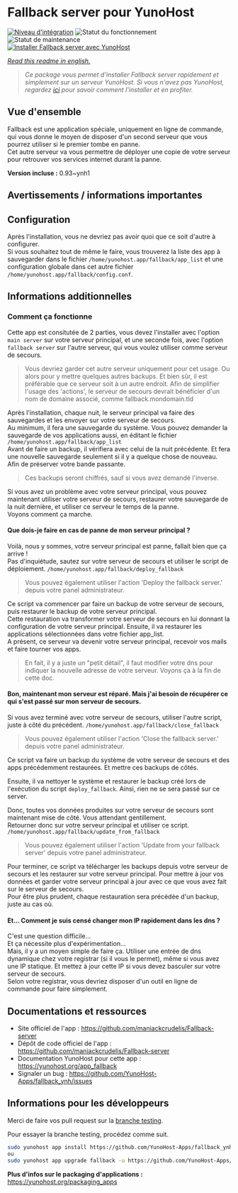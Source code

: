 <!--
N.B.: This README was automatically generated by https://github.com/YunoHost/apps/tree/master/tools/README-generator
It shall NOT be edited by hand.
-->

# Fallback server pour YunoHost

[![Niveau d'intégration](https://dash.yunohost.org/integration/fallback.svg)](https://dash.yunohost.org/appci/app/fallback) ![Statut du fonctionnement](https://ci-apps.yunohost.org/ci/badges/fallback.status.svg) ![Statut de maintenance](https://ci-apps.yunohost.org/ci/badges/fallback.maintain.svg)  
[![Installer Fallback server avec YunoHost](https://install-app.yunohost.org/install-with-yunohost.svg)](https://install-app.yunohost.org/?app=fallback)

*[Read this readme in english.](./README.md)*

> *Ce package vous permet d'installer Fallback server rapidement et simplement sur un serveur YunoHost.
Si vous n'avez pas YunoHost, regardez [ici](https://yunohost.org/#/install) pour savoir comment l'installer et en profiter.*

## Vue d'ensemble

Fallback est une application spéciale, uniquement en ligne de commande, qui vous donne le moyen de disposer d'un second serveur que vous pourrez utiliser si le premier tombe en panne.  
Cet autre serveur va vous permettre de déployer une copie de votre serveur pour retrouver vos services internet durant la panne.


**Version incluse :** 0.93~ynh1
## Avertissements / informations importantes

## Configuration

Après l'installation, vous ne devriez pas avoir quoi que ce soit d'autre à configurer.  
Si vous souhaitez tout de même le faire, vous trouverez la liste des app à sauvegarder dans le fichier `/home/yunohost.app/fallback/app_list` et une configuration globale dans cet autre fichier `/home/yunohost.app/fallback/config.conf`.

## Informations additionnelles

### Comment ça fonctionne

Cette app est consitutée de 2 parties, vous devez l'installer avec l'option `main server` sur votre serveur principal, et une seconde fois, avec l'option `fallback server` sur l'autre serveur, qui vous voulez utiliser comme serveur de secours.
> Vous devriez garder cet autre serveur uniquement pour cet usage. Ou alors pour y mettre quelques autres backups. Et bien sûr, il est préférable que ce serveur soit à un autre endroit.
> Afin de simplifier l'usage des 'actions', le serveur de secours devrait bénéficier d'un nom de domaine associé, comme fallback.mondomain.tld

Après l'installation, chaque nuit, le serveur principal va faire des sauvegardes et les envoyer sur votre serveur de secours.  
Au minimum, il fera une sauvegarde du système. Vous pouvez demander la sauvegarde de vos applications aussi, en éditant le fichier `/home/yunohost.app/fallback/app_list`  
Avant de faire un backup, il vérifiera avec celui de la nuit précédente. Et fera une nouvelle sauvegarde seulement si il y a quelque chose de nouveau. Afin de préserver votre bande passante.
> Ces backups seront chiffrés, sauf si vous avez demandé l'inverse.

Si vous avez un problème avec votre serveur principal, vous pouvez maintenant utiliser votre serveur de secours, restaurer votre sauvegarde de la nuit dernière, et utiliser ce serveur le temps de la panne.  
Voyons comment ça marche.

#### Que dois-je faire en cas de panne de mon serveur principal ?

Voilà, nous y sommes, votre serveur principal est panne, fallait bien que ça arrive !  
Pas d'inquiétude, sautez sur votre serveur de secours et utiliser le script de déploiement.
`/home/yunohost.app/fallback/deploy_fallback`
> Vous pouvez également utiliser l'action 'Deploy the fallback server.' depuis votre panel administrateur.

Ce script va commencer par faire un backup de votre serveur de secours, puis restaurer le backup de votre serveur principal.  
Cette restauration va transformer votre serveur de secours en lui donnant la configuration de votre serveur principal. Ensuite, il va restaurer les applications sélectionnées dans votre fichier app_list.  
A présent, ce serveur va devenir votre serveur principal, recevoir vos mails et faire tourner vos apps.
> En fait, il y a juste un "petit détail", il faut modifier votre dns pour indiquer la nouvelle adresse de votre serveur. Voyons ça à la fin de cette doc.

#### Bon, maintenant mon serveur est réparé. Mais j'ai besoin de récupérer ce qui s'est passé sur mon serveur de secours.

Si vous avez terminé avec votre serveur de secours, utiliser l'autre script, juste à côté du précédent.
`/home/yunohost.app/fallback/close_fallback`
> Vous pouvez également utiliser l'action 'Close the fallback server.' depuis votre panel administrateur.

Ce script va faire un backup du système de votre serveur de secours et des apps précédemment restaurées. Et mettre ces backups de côtés.  

Ensuite, il va nettoyer le système et restaurer le backup créé lors de l'exécution du script `deploy_fallback`. Ainsi, rien ne se sera passé sur ce server.

Donc, toutes vos données produites sur votre serveur de secours sont maintenant mise de côté. Vous attendant gentillement.  
Retourner donc sur votre serveur principal et utiliser ce script.  
`/home/yunohost.app/fallback/update_from_fallback`
> Vous pouvez également utiliser l'action 'Update from your fallback server' depuis votre panel administrateur.

Pour terminer, ce script va télécharger les backups depuis votre serveur de secours et les restaurer sur votre serveur principal. Pour mettre à jour vos données et garder votre serveur principal à jour avec ce que vous avez fait sur le serveur de secours.  
Pour être plus prudent, chaque restauration sera précédée d'un backup, juste au cas où.

#### Et... Comment je suis censé changer mon IP rapidement dans les dns ?

C'est une question difficile...  
Et ça nécessite plus d'expérimentation...  
Mais, il y a un moyen simple de faire ça. Utiliser une entrée de dns dynamique chez votre registrar (si il vous le permet), même si vous avez une IP statique. Et mettez à jour cette IP si vous devez basculer sur votre serveur de secours.  
Selon votre registrar, vous devriez disposer d'un outil en ligne de commande pour faire simplement.

## Documentations et ressources

* Site officiel de l'app : <https://github.com/maniackcrudelis/Fallback-server>
* Dépôt de code officiel de l'app : <https://github.com/maniackcrudelis/Fallback-server>
* Documentation YunoHost pour cette app : <https://yunohost.org/app_fallback>
* Signaler un bug : <https://github.com/YunoHost-Apps/fallback_ynh/issues>

## Informations pour les développeurs

Merci de faire vos pull request sur la [branche testing](https://github.com/YunoHost-Apps/fallback_ynh/tree/testing).

Pour essayer la branche testing, procédez comme suit.

``` bash
sudo yunohost app install https://github.com/YunoHost-Apps/fallback_ynh/tree/testing --debug
ou
sudo yunohost app upgrade fallback -u https://github.com/YunoHost-Apps/fallback_ynh/tree/testing --debug
```

**Plus d'infos sur le packaging d'applications :** <https://yunohost.org/packaging_apps>
